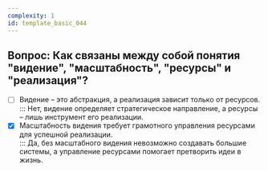 ```yaml
---
complexity: 1
id: template_basic_044
---
```

## Вопрос: Как связаны между собой понятия "видение", "масштабность", "ресурсы" и "реализация"?

- [ ] Видение – это абстракция, а реализация зависит только от ресурсов.  
  ::: Нет, видение определяет стратегическое направление, а ресурсы – лишь инструмент его реализации.  
- [x] Масштабность видения требует грамотного управления ресурсами для успешной реализации.  
  ::: Да, без масштабного видения невозможно создавать большие системы, а управление ресурсами помогает претворить идеи в жизнь.